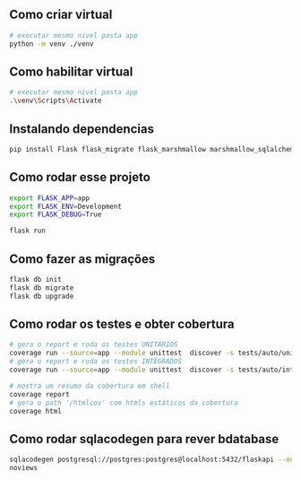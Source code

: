 ## Como criar virtual

```sh
# executar mesmo nivel pasta app
python -m venv ./venv
```

## Como habilitar virtual

```sh
# executar mesmo nivel pasta app
.\venv\Scripts\Activate
```

## Instalando dependencias

```sh
pip install Flask flask_migrate flask_marshmallow marshmallow_sqlalchemy flask-jwt-extended passlib psycopg2 python-dotenv redis  flask-session 
```

## Como rodar esse projeto

```sh
export FLASK_APP=app
export FLASK_ENV=Development
export FLASK_DEBUG=True

flask run
```

## Como fazer as migrações

```sh
flask db init
flask db migrate
flask db upgrade
```

## Como rodar os testes e obter cobertura

```sh
# gera o report e roda os testes UNITARIOS
coverage run --source=app --module unittest  discover -s tests/auto/unit -v
# gera o report e roda os testes INTEGRADOS
coverage run --source=app --module unittest  discover -s tests/auto/int -v

# mostra um resumo da cobertura em shell
coverage report
# gera o path '/htmlcov' com htmls estáticos da cobertura
coverage html
```

## Como rodar sqlacodegen para rever bdatabase

```sh
sqlacodegen postgresql://postgres:postgres@localhost:5432/flaskapi --outfile x.py --
noviews
```
